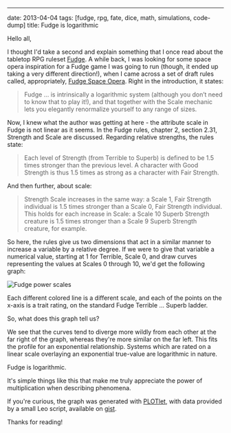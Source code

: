 ---
date: 2013-04-04
tags: [fudge, rpg, fate, dice, math, simulations, code-dump]
title: Fudge is logarithmic

Hello all,

I thought I'd take a second and explain something that I once read about
the tabletop RPG ruleset [Fudge](http://fudgerpg.com/).  A while back, I 
was looking for some space opera inspiration for a Fudge game I was going 
to run (though, it ended up taking a very different direction!), when I 
came across a set of draft rules called, appropriately, [Fudge Space Opera](http://www.sonic.net/~rknop/php/Omar/fudge/spop/spop_0.3.0.pdf).
Right in the introduction, it states:

>Fudge ... is intrinsically a logarithmic system (although you don’t need 
>to know that to play it!), and that together with the Scale mechanic lets 
>you elegantly renormalize yourself to any range of sizes.

Now, I knew what the author was getting at here - the attribute scale
in Fudge is not linear as it seems.  In the Fudge rules, chapter 2, section
2.31, Strength and Scale are discussed.  Regarding relative strengths,
the rules state:

>Each level of Strength (from Terrible to Superb) is defined to be 1.5 times 
>stronger than the previous level. A character with Good Strength is thus 1.5 
>times as strong as a character with Fair Strength.

And then further, about scale:

>Strength Scale increases in the same way: a Scale 1, Fair Strength individual 
>is 1.5 times stronger than a Scale 0, Fair Strength individual. This holds for 
>each increase in Scale: a Scale 10 Superb Strength creature is 1.5 times stronger 
>than a Scale 9 Superb Strength creature, for example.

So here, the rules give us two dimensions that act in a similar manner to increase
a variable by a relative degree.  If we were to give that variable a numerical 
value, starting at 1 for Terrible, Scale 0, and draw curves representing the
values at Scales 0 through 10, we'd get the following graph:

![Fudge power scales](https://rawgithub.com/gatesphere/blog-resources/master/images/fudge-power-scales.svg)

Each different colored line is a different scale, and each of the points on the 
x-axis is a trait rating, on the standard Fudge Terrible ... Superb ladder.

So, what does this graph tell us?

We see that the curves tend to diverge more wildly from each other at the far 
right of the graph, whereas they're more similar on the far left.  This fits the
profile for an exponential relationship.  Systems which are rated on a linear
scale overlaying an exponential true-value are logarithmic in nature.

Fudge is logarithmic.

It's simple things like this that make me truly appreciate the power of multiplication
when describing phenomena.

If you're curious, the graph was generated with [PLOTlet](http://www.plotlet.com/),
with data provided by a small Leo script, available on [gist](https://gist.github.com/gatesphere/fd9939474a5c5bb17da2).

Thanks for reading!